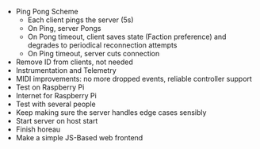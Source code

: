 * Ping Pong Scheme
  - Each client pings the server (5s)
  - On Ping, server Pongs
  - On Pong timeout, client saves state (Faction preference) and degrades to periodical reconnection attempts
  - On Ping timeout, server cuts connection
* Remove ID from clients, not needed
* Instrumentation and Telemetry
* MIDI improvements: no more dropped events, reliable controller support
* Test on Raspberry Pi
* Internet for Raspberry Pi
* Test with several people
* Keep making sure the server handles edge cases sensibly
* Start server on host start
* Finish horeau
* Make a simple JS-Based web frontend
